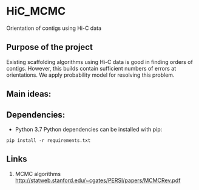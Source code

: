 # HiC_MCMC
Orientation of contigs using Hi-C data

## Purpose of the project
Existing scaffolding algorithms using Hi-C data is good in finding orders of contigs. However, this builds contain sufficient numbers of errors at orientations. We apply probability model for resolving this problem.

## Main ideas:



## Dependencies:
* Python 3.7
 Python dependencies can be installed with pip:
 
 `
 pip install -r requirements.txt
 `
 ## Links 
 1. MCMC algorithms
 http://statweb.stanford.edu/~cgates/PERSI/papers/MCMCRev.pdf
